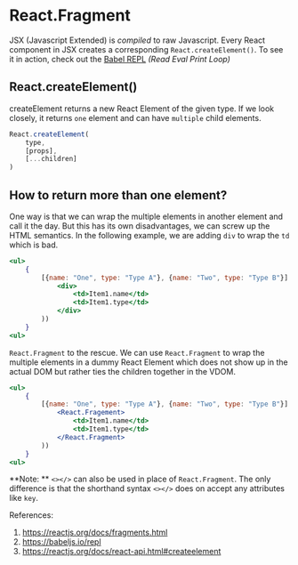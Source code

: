 # React.Fragment

JSX (Javascript Extended) is _compiled_ to raw Javascript. Every React component in JSX creates a corresponding `React.createElement()`. To see it in action, check out the [Babel REPL](https://babeljs.io/repl/#?presets=react&code_lz=MYewdgzgLgBApgGzgWzmWBeGAeAFgRgD4AJRBEAGhgHcQAnBAEwEJsB6AwgbgChRJY_KAEMAlmDh0YWRiGABXVOgB0AczhQAokiVQAQgE8AkowAUAcjogQUcwEpeAJTjDgUACIB5ALLK6aRklTRBQ0KCohMQk6Bx4gA) _(Read Eval Print Loop)_

## React.createElement()

createElement returns a new React Element of the given type. If we look closely, it returns `one` element and can have `multiple` child elements. 
```js
React.createElement(
    type,
    [props],
    [...children]
)
```

## How to return more than one element?

One way is that we can wrap the multiple elements in another element and call it the day. But this has its own disadvantages, we can screw up the HTML semantics. In the following example, we are adding `div` to wrap the `td` which is bad.
```jsx
<ul>
    {
        [{name: "One", type: "Type A"}, {name: "Two", type: "Type B"}].map((map, key) => (
            <div>
                <td>Item1.name</td>
                <td>Item1.type</td>
            </div>
        ))
    }
<ul>
```

`React.Fragment` to the rescue. We can use `React.Fragment` to wrap the multiple elements in a dummy React Element which does not show up in the actual DOM but rather ties the children together in the VDOM.

```jsx
<ul>
    {
        [{name: "One", type: "Type A"}, {name: "Two", type: "Type B"}].map((map, key) => (
            <React.Fragement>
                <td>Item1.name</td>
                <td>Item1.type</td>
            </React.Fragment>
        ))
    }
<ul>
```

**Note: **
`<></>` can also be used in place of `React.Fragment`. The only difference is that the shorthand syntax `<></>` does on accept any attributes like `key`.


References:
1. https://reactjs.org/docs/fragments.html
2. https://babeljs.io/repl
3. https://reactjs.org/docs/react-api.html#createelement